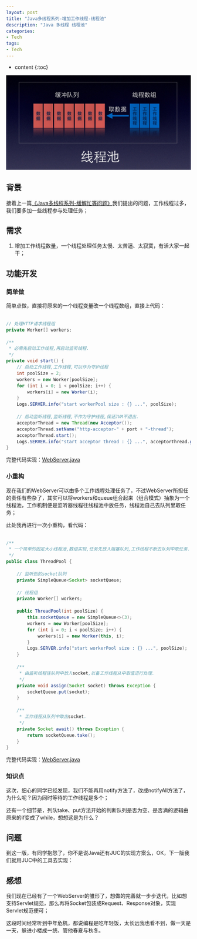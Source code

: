 ```yaml
---
layout: post
title: "Java多线程系列-增加工作线程-线程池"
description: "Java 多线程 线程池"
categories: 
- Tech
tags:
- Tech
---
```


* content
{:toc}

![Thread-Pool](/css/pics/2017-11-23-thread-pool.jpg)

## 背景

接着上一篇[《Java多线程系列-缓解忙等问题》](http://www.longtask.net/2017/11/21/reduce-worker/)我们提出的问题，工作线程过多，我们要多加一些线程参与处理任务；

## 需求

1. 增加工作线程数量，一个线程处理任务太慢、太苦逼、太寂寞，有活大家一起干；

## 功能开发

### 简单做

简单点做，直接将原来的一个线程变量改一个线程数组，直接上代码：

```java

// 处理HTTP请求线程组
private Worker[] workers;

/**
 * 必需先启动工作线程,再启动监听线程.
 */
private void start() {
    // 启动工作线程,工作线程,可以作为守护线程
    int poolSize = 2;
    workers = new Worker[poolSize];
    for (int i = 0; i < poolSize; i++) {
        workers[i] = new Worker(i);
    }
    Logs.SERVER.info("start workerPool size : {} ...", poolSize);

    // 启动监听线程,监听线程,不作为守护线程,保证JVM不退出.
    acceptorThread = new Thread(new Acceptor());
    acceptorThread.setName("http-acceptor-" + port + "-thread");
    acceptorThread.start();
    Logs.SERVER.info("start acceptor thread : {} ...", acceptorThread.getName());
}

```

完整代码实现：[WebServer.java](https://github.com/studyingsina/concurrency-programming-demo/blob/master/src/main/java/com/studying/concurrency/v5/WebServer.java)

### 小重构

现在我们的WebServer可以由多个工作线程处理任务了，不过WebServer所担任的责任有些杂了，其实可以将workers和queue组合起来（组合模式）抽象为一个线程池，工作机制便是监听器线程往线程池中放任务，线程池自己去队列里取任务；

此处我再进行一次小重构，看代码：

```java

/**
 * 一个简单的固定大小线程池,数组实现,任务先放入阻塞队列,工作线程不断去队列中取任务.
 */
public class ThreadPool {

    // 监听到的socket队列
    private SimpleQueue<Socket> socketQueue;

    // 线程组
    private Worker[] workers;

    public ThreadPool(int poolSize) {
        this.socketQueue = new SimpleQueue<>(3);
        workers = new Worker[poolSize];
        for (int i = 0; i < poolSize; i++) {
            workers[i] = new Worker(this, i);
        }
        Logs.SERVER.info("start workerPool size : {} ...", poolSize);
    }

    /**
     * 由监听线程往队列中放入socket,以备工作线程从中取值进行处理.
     */
    private void assign(Socket socket) throws Exception {
        socketQueue.put(socket);
    }

    /**
     * 工作线程从队列中取出socket.
     */
    private Socket await() throws Exception {
        return socketQueue.take();
    }
}

```

完整代码实现：[WebServer.java](https://github.com/studyingsina/concurrency-programming-demo/tree/master/src/main/java/com/studying/concurrency/v5/refactor)

### 知识点

这次，细心的同学已经发现，我们不能再用notify方法了，改成notifyAll方法了，为什么呢？因为同时等待的工作线程是多个；

还有一个细节是，列队take、put方法开始的判断队列是否为空、是否满的逻辑由原来的if变成了while，想想这是为什么？

## 问题

到这一版，有同学抱怨了，你不是说Java还有JUC的实现方案么，OK，下一版我们就用JUC中的工具去实现：

## 感想

我们现在已经有了一个WebServer的雏形了，想做的完善就一步步迭代，比如想支持Servlet规范，那么再将Socket包装成Request、Response对象，实现Servlet规范便可；

这段时间经常听到中年危机，都说编程是吃年轻饭，太长远我也看不到，做一天是一天，躲进小楼成一统、管他春夏与秋冬。
